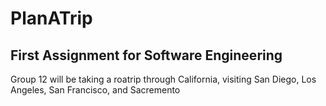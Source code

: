 # PlanATrip
## First Assignment for Software Engineering

Group 12 will be taking a roatrip through California, visiting San Diego, Los Angeles, San Francisco, and Sacremento

